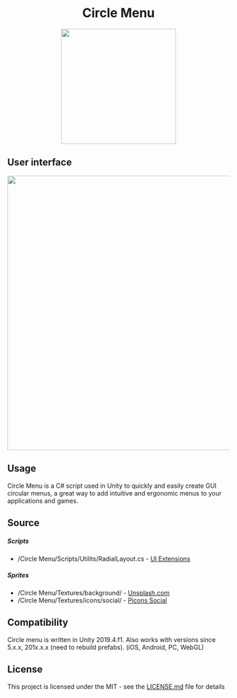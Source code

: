 <h1 align="center">Circle Menu</h1>

<p align="center">
  <img src=".github/images/gameplay.gif" width="260">
</p>

## User interface
<p align="center">
  <img src=".github/images/1.png" width="620">
</p>

## Usage
Circle Menu is a C# script used in Unity to quickly and easily create GUI circular menus, a great way to add intuitive and ergonomic menus to your applications and games.

## Source
##### Scripts
* /Circle Menu/Scripts/Utilits/RadialLayout.cs    - [UI Extensions](https://bitbucket.org/UnityUIExtensions/unity-ui-extensions/src/master/)

##### Sprites
* /Circle Menu/Textures/background/     - [Unsplash.com](https://unsplash.com)
* /Circle Menu/Textures/icons/social/       - [Picons Social](https://www.iconfinder.com/iconsets/picons-social)


## Compatibility
Circle menu is written in Unity 2019.4.f1. Also works with versions since 5.x.x, 201x.x.x (need to rebuild prefabs). (iOS, Android, PC, WebGL)

## License
This project is licensed under the MIT - see the [LICENSE.md](https://github.com/dworkinnn/circle_menu/blob/master/LICENSE) file for details

